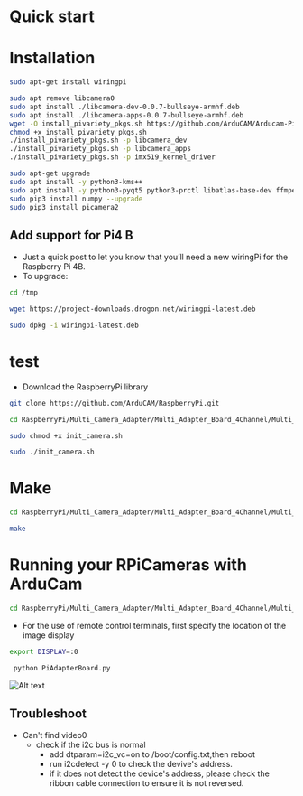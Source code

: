 # Quick start

# Installation
```Bash
sudo apt-get install wiringpi
```
<!-- ```Bash
sudo apt-get install libopencv-dev
``` -->
```Bash
sudo apt remove libcamera0
sudo apt install ./libcamera-dev-0.0.7-bullseye-armhf.deb
sudo apt install ./libcamera-apps-0.0.7-bullseye-armhf.deb
wget -O install_pivariety_pkgs.sh https://github.com/ArduCAM/Arducam-Pivariety-V4L2-Driver/releases/download/install_script/install_pivariety_pkgs.sh
chmod +x install_pivariety_pkgs.sh
./install_pivariety_pkgs.sh -p libcamera_dev
./install_pivariety_pkgs.sh -p libcamera_apps
./install_pivariety_pkgs.sh -p imx519_kernel_driver
```
```Bash
sudo apt-get upgrade
sudo apt install -y python3-kms++
sudo apt install -y python3-pyqt5 python3-prctl libatlas-base-dev ffmpeg
sudo pip3 install numpy --upgrade
sudo pip3 install picamera2
```
## Add support for Pi4 B
- Just a quick post to let you know that you’ll need a new wiringPi for the Raspberry Pi 4B.
- To upgrade:
```bash
cd /tmp
```
```bash
wget https://project-downloads.drogon.net/wiringpi-latest.deb
```
```bash
sudo dpkg -i wiringpi-latest.deb
```
# test

- Download the RaspberryPi library 

```Bash
git clone https://github.com/ArduCAM/RaspberryPi.git
```
```Bash
cd RaspberryPi/Multi_Camera_Adapter/Multi_Adapter_Board_4Channel/Multi_Camera_Adapter_V2.2_python/ 
```
```Bash
sudo chmod +x init_camera.sh
```
```Bash
sudo ./init_camera.sh
```
# Make
```Bash
cd RaspberryPi/Multi_Camera_Adapter/Multi_Adapter_Board_4Channel/Multi_Camera_Adapter_V2.2_python/ 
```
```Bash
make 
```

# Running your RPiCameras with ArduCam
```Bash
cd RaspberryPi/Multi_Camera_Adapter/Multi_Adapter_Board_4Channel/Multi_Camera_Adapter_V2.2_python/ 
```
* For the use of remote control terminals, first specify the location of the image display
```Bash
export DISPLAY=:0
```
```Bash
 python PiAdapterBoard.py
```
![Alt text](https://github.com/ArduCAM/RaspberryPi/blob/master/data/Multi_Camera_Adapter_Board_openCV3.0.png)


## Troubleshoot
- Can't find video0 
	- check if the i2c bus is normal
		- add dtparam=i2c_vc=on to /boot/config.txt,then reboot 
		- run i2cdetect -y 0 to check the devive's address.
		- if it does not detect the device's address, please check the ribbon cable connection to ensure it is not reversed.
		
